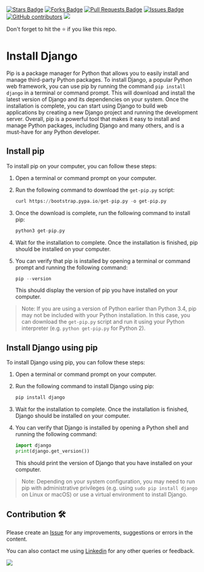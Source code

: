 <a href="https://github.com/drshahizan/learn-django/stargazers"><img src="https://img.shields.io/github/stars/drshahizan/learn-django" alt="Stars Badge"/></a>
<a href="https://github.com/drshahizan/learn-django/network/members"><img src="https://img.shields.io/github/forks/drshahizan/learn-django" alt="Forks Badge"/></a>
<a href="https://github.com/drshahizan/learn-django/pulls"><img src="https://img.shields.io/github/issues-pr/drshahizan/learn-django" alt="Pull Requests Badge"/></a>
<a href="https://github.com/drshahizan/learn-django/issues"><img src="https://img.shields.io/github/issues/drshahizan/learn-django" alt="Issues Badge"/></a>
<a href="https://github.com/drshahizan/learn-django/graphs/contributors"><img alt="GitHub contributors" src="https://img.shields.io/github/contributors/drshahizan/learn-django?color=2b9348"></a>
![](https://visitor-badge.glitch.me/badge?page_id=drshahizan/learn-django)

Don't forget to hit the :star: if you like this repo.

# Install Django
Pip is a package manager for Python that allows you to easily install and manage third-party Python packages. To install Django, a popular Python web framework, you can use pip by running the command `pip install django` in a terminal or command prompt. This will download and install the latest version of Django and its dependencies on your system. Once the installation is complete, you can start using Django to build web applications by creating a new Django project and running the development server. Overall, pip is a powerful tool that makes it easy to install and manage Python packages, including Django and many others, and is a must-have for any Python developer.

## Install pip
To install pip on your computer, you can follow these steps:

1. Open a terminal or command prompt on your computer.

2. Run the following command to download the `get-pip.py` script:

   ```python
   curl https://bootstrap.pypa.io/get-pip.py -o get-pip.py
   ```

3. Once the download is complete, run the following command to install pip:
   ```python
   python3 get-pip.py
   ```

4. Wait for the installation to complete. Once the installation is finished, pip should be installed on your computer.

5. You can verify that pip is installed by opening a terminal or command prompt and running the following command:
   ```python
   pip --version
   ```

   This should display the version of pip you have installed on your computer.

> Note: If you are using a version of Python earlier than Python 3.4, pip may not be included with your Python installation. In this case, you can download the `get-pip.py` script and run it using your Python interpreter (e.g. `python get-pip.py` for Python 2).

## Install Django using pip
To install Django using pip, you can follow these steps:

1. Open a terminal or command prompt on your computer.

2. Run the following command to install Django using pip:
   ```python
   pip install django
   ```

3. Wait for the installation to complete. Once the installation is finished, Django should be installed on your computer.

4. You can verify that Django is installed by opening a Python shell and running the following command:
   ```python
   import django
   print(django.get_version())
   ```

   This should print the version of Django that you have installed on your computer.

> Note: Depending on your system configuration, you may need to run pip with administrative privileges (e.g. using `sudo pip install django` on Linux or macOS) or use a virtual environment to install Django.

## Contribution 🛠️
Please create an [Issue](https://github.com/drshahizan/learn-django/issues) for any improvements, suggestions or errors in the content.

You can also contact me using [Linkedin](https://www.linkedin.com/in/drshahizan/) for any other queries or feedback.

![](https://visitor-badge.glitch.me/badge?page_id=drshahizan)
